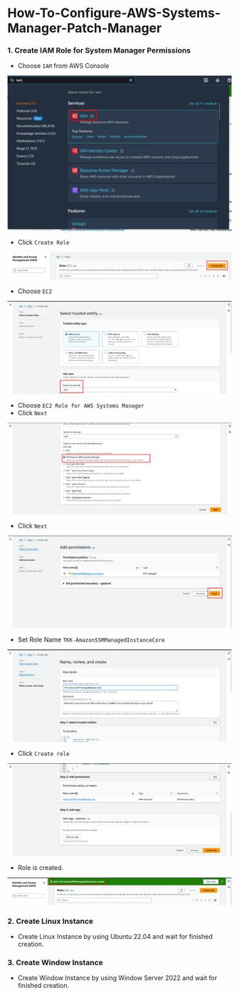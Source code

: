 # How-To-Configure-AWS-Systems-Manager-Patch-Manager


### 1. Create IAM Role for System Manager Permissions ###

- Choose `IAM` from AWS Console

![alt text](image.png)

- Click `Create Role`

![alt text](image-1.png)

- Choose `EC2`

![alt text](image-2.png)

- Choose `EC2 Role for AWS Systems Manager`
- Click `Next`

![alt text](image-3.png)

- Click `Next`

![alt text](image-5.png)

- Set Role Name `TKK-AmazonSSMManagedInstanceCore`

![alt text](image-6.png)

- Click `Create role`

![alt text](image-7.png)

- Role is created.

![alt text](image-8.png)


### 2. Create Linux Instance ###

- Create Linux Instance by using Ubuntu 22.04 and wait for finished creation.

### 3. Create Window Instance ###

- Create Window Instance by using Window Server 2022 and wait for finished creation.
